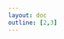 ```yaml
---
layout: doc
outline: [2,3]
---
```


<script setup>
import { useRouter } from "vitepress";
useRouter().go("/os/docker")
</script>